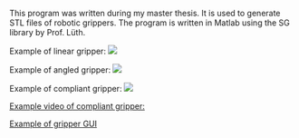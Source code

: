 This program was written during my master thesis. It is used to generate STL files of robotic grippers. The program is written in Matlab using the SG library by Prof. Lüth.


Example of linear gripper:
![](https://i.imgur.com/2oxgpbs.png)

Example of angled gripper:
![](https://i.imgur.com/7yXAUY2.png)

Example of compliant gripper:
![](https://i.imgur.com/6GfruwF.png)


[Example video of compliant gripper:](https://i.imgur.com/2isR2Uj.mp4)

[Example of gripper GUI](https://i.imgur.com/BxI7DVQ.mp4)
